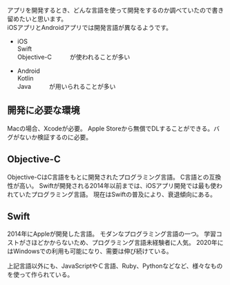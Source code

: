 アプリを開発するとき、どんな言語を使って開発をするのか調べていたので書き留めたいと思います。<br>
iOSアプリとAndroidアプリでは開発言語が異なるようです。<br>

- iOS<br>
Swift<br>
Objective-C　　　が使われることが多い<br>

- Android<br>
Kotlin<br>
Java　　　が用いられることが多い<br>

## 開発に必要な環境
Macの場合、Xcodeが必要。
Apple Storeから無償でDLすることができる。バグがないか検証するのに必要。


## Objective-C
Objective-CはC言語をもとに開発されたプログラミング言語。
C言語との互換性が高い。
Swiftが開発される2014年以前までは、iOSアプリ開発では最も使われていたプログラミング言語。
現在はSwiftの普及により、衰退傾向にある。

## Swift
2014年にAppleが開発した言語。
モダンなプログラミング言語の一つ。
学習コストがさほどかからないため、プログラミング言語未経験者に人気。
2020年にはWindowsでの利用も可能になり、需要は伸び続けている。

上記言語以外にも、JavaScriptやＣ言語、Ruby、Pythonなどなど、様々なものを使って作られている。

